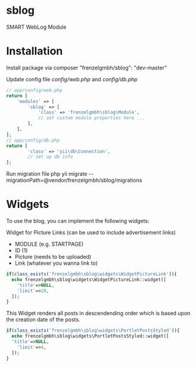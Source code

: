 sblog
=====

SMART WebLog Module

Installation
============

Install package via composer "frenzelgmbh/sblog": "dev-master"

Update config file *config/web.php* and *config/db.php*

```php
// app/config/web.php
return [
    'modules' => [
        'sblog' => [
            'class' => 'frenzelgmbh\sblog\Module',
            // set custom module properties here ...
        ],
    ],
];
// app/config/db.php
return [
        'class' => 'yii\db\Connection',
        // set up db info
];
```

Run migration file
php yii migrate --migrationPath=@vendor/frenzelgmbh/sblog/migrations

Widgets
=======

To use the blog, you can implement the following widgets:

Widget for Picture Links (can be used to include advertisement links)
* MODULE (e.g. STARTPAGE)
* ID (1)
* Picture (needs to be uploaded)
* Link (whatever you wanna link to)
```php 
if(class_exists('frenzelgmbh\sblog\widgets\WidgetPictureLink')){
  echo frenzelgmbh\sblog\widgets\WidgetPictureLink::widget([
    'title'=>NULL,
    'limit'=>20,
  ]); 
}
```

This Widget renders all posts in descendending order which is based upon the creation date of the posts.
```php
if(class_exists('frenzelgmbh\sblog\widgets\PortletPostsStyled')){
  echo frenzelgmbh\sblog\widgets\PortletPostsStyled::widget([
  'title'=>NULL,
    'limit'=>4,
  ]); 
}
```
